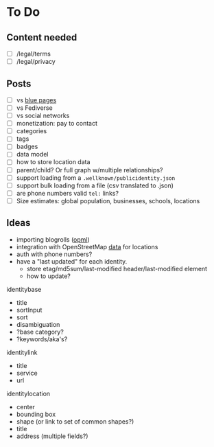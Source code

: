 # To Do


## Content needed
- [ ] /legal/terms
- [ ] /legal/privacy

## Posts

- [ ] vs [blue pages](https://en.wikipedia.org/wiki/Blue_pages)
- [ ] vs Fediverse
- [ ] vs social networks
- [ ] monetization: pay to contact
- [ ] categories
- [ ] tags
- [ ] badges
- [ ] data model
- [ ] how to store location data
- [ ] parent/child?  Or full graph w/multiple relationships?
- [ ] support loading from a `.wellknown/publicidentity.json`
- [ ] support bulk loading from a file (csv translated to .json)
- [ ] are phone numbers valid `tel:` links?
- [ ] Size estimates: global population, businesses, schools, locations

## Ideas

- importing blogrolls ([opml](https://en.wikipedia.org/wiki/OPML))
- integration with OpenStreetMap [data](https://wiki.openstreetmap.org/wiki/Downloading_data) for locations
- auth with phone numbers?
- have a "last updated" for each identity.
	- store etag/md5sum/last-modified header/last-modified element
	- how to update?

identitybase
- title
- sortInput
- sort
- disambiguation
- ?base category?
- ?keywords/aka's?

identitylink
- title
- service
- url

identitylocation
- center
- bounding box
- shape (or link to set of common shapes?)
- title
- address (multiple fields?)
